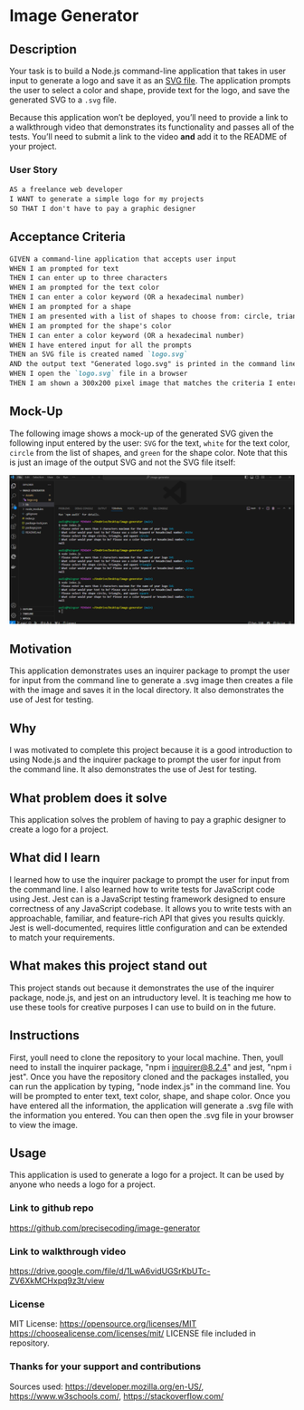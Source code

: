 # Image Generator

## Description

Your task is to build a Node.js command-line application that takes in user input to generate a logo and save it as an [SVG file](https://en.wikipedia.org/wiki/Scalable_Vector_Graphics). The application prompts the user to select a color and shape, provide text for the logo, and save the generated SVG to a `.svg` file.

Because this application won’t be deployed, you’ll need to provide a link to a walkthrough video that demonstrates its functionality and passes all of the tests. You’ll need to submit a link to the video **and** add it to the README of your project.

### User Story

```md
AS a freelance web developer
I WANT to generate a simple logo for my projects
SO THAT I don't have to pay a graphic designer
```

## Acceptance Criteria

```md
GIVEN a command-line application that accepts user input
WHEN I am prompted for text
THEN I can enter up to three characters
WHEN I am prompted for the text color
THEN I can enter a color keyword (OR a hexadecimal number)
WHEN I am prompted for a shape
THEN I am presented with a list of shapes to choose from: circle, triangle, and square
WHEN I am prompted for the shape's color
THEN I can enter a color keyword (OR a hexadecimal number)
WHEN I have entered input for all the prompts
THEN an SVG file is created named `logo.svg`
AND the output text "Generated logo.svg" is printed in the command line
WHEN I open the `logo.svg` file in a browser
THEN I am shown a 300x200 pixel image that matches the criteria I entered
```

## Mock-Up

The following image shows a mock-up of the generated SVG given the following input entered by the user: `SVG` for the text, `white` for the text color, `circle` from the list of shapes, and `green` for the shape color. Note that this is just an image of the output SVG and not the SVG file itself:

![Screenshot of Command Line Application".](image.png)

## Motivation

This application demonstrates uses an inquirer package to prompt the user for input from the command line to generate a .svg image then creates a file with the image and saves it in the local directory. It also demonstrates the use of Jest for testing.

## Why

I was motivated to complete this project because it is a good introduction to using Node.js and the inquirer package to prompt the user for input from the command line. It also demonstrates the use of Jest for testing.

## What problem does it solve

This application solves the problem of having to pay a graphic designer to create a logo for a project.

## What did I learn

I learned how to use the inquirer package to prompt the user for input from the command line. I also learned how to write tests for JavaScript code using Jest. Jest can is a JavaScript testing framework designed to ensure correctness of any JavaScript codebase. It allows you to write tests with an approachable, familiar, and feature-rich API that gives you results quickly. Jest is well-documented, requires little configuration and can be extended to match your requirements.

## What makes this project stand out

This project stands out because it demonstrates the use of the inquirer package, node.js, and jest on an intruductory level. It is teaching me how to use these tools for creative purposes I can use to build on in the future.

## Instructions

First, youll need to clone the repository to your local machine. Then, youll need to install the inquirer package, "npm i inquirer@8.2.4" and jest, "npm i jest". Once you have the repository cloned and the packages installed, you can run the application by typing, "node index.js" in the command line. You will be prompted to enter text, text color, shape, and shape color. Once you have entered all the information, the application will generate a .svg file with the information you entered. You can then open the .svg file in your browser to view the image.

## Usage

This application is used to generate a logo for a project. It can be used by anyone who needs a logo for a project.

### Link to github repo

<https://github.com/precisecoding/image-generator>

### Link to walkthrough video

<https://drive.google.com/file/d/1LwA6vidUGSrKbUTc-ZV6XkMCHxpq9z3t/view>

### License

MIT License:
<https://opensource.org/licenses/MIT>
<https://choosealicense.com/licenses/mit/>
LICENSE file included in repository.

### Thanks for your support and contributions

Sources used: <https://developer.mozilla.org/en-US/>, <https://www.w3schools.com/>, <https://stackoverflow.com/>
